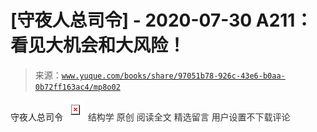 # [守夜人总司令] - 2020-07-30 A211：看见大机会和大风险！

> 来源：[`www.yuque.com/books/share/97051b78-926c-43e6-b0aa-0b72ff163ac4/mp8o02`](https://www.yuque.com/books/share/97051b78-926c-43e6-b0aa-0b72ff163ac4/mp8o02)

<ne-p id="520f42f3293818f927861ebbd5b15da4_p_0" data-lake-id="520f42f3293818f927861ebbd5b15da4_p_0"><ne-text id="u220bf6ce">守夜人总司令</ne-text></ne-p> <ne-p id="1f18afa415da35a86cd33e37de45b85a" data-lake-id="1f18afa415da35a86cd33e37de45b85a"><ne-card data-card-name="image" data-card-type="inline" id="H5xUm" data-event-boundary="card" style="color: rgb(51, 51, 51);">![](img/daa8994705e1596ff00e4e04f1aa0b4c.png)  <ne-p id="5130870ffdd7f9879303e9e98b952744" data-lake-id="5130870ffdd7f9879303e9e98b952744"><ne-text id="u01bb4880" style="color: rgb(51, 51, 51);">结构学</ne-text></ne-p> <ne-p id="3cc19a7a28a3cafc73d3cfe35a27aa95" data-lake-id="3cc19a7a28a3cafc73d3cfe35a27aa95"><ne-text id="u6ca30b82">原创</ne-text></ne-p> <ne-p id="ba4cde66799b7dd7b781c441e0f70608" data-lake-id="ba4cde66799b7dd7b781c441e0f70608"><ne-text id="ua9695876">阅读全文</ne-text></ne-p> <ne-h3 id="LVAhk" data-lake-id="LVAhk"><ne-heading-ext><ne-heading-anchor></ne-heading-anchor><ne-heading-fold></ne-heading-fold></ne-heading-ext><ne-heading-content><ne-text id="u7fd3d65d" ne-fontsize="16" style="color: rgb(51, 51, 51);">精选留言</ne-text></ne-heading-content></ne-h3> <ne-p id="284f1a3ace93680c92ae1752ac7386d9" data-lake-id="284f1a3ace93680c92ae1752ac7386d9"><ne-text id="ufc5bd1a1" style="color: rgb(51, 51, 51);">用户设置不下载评论</ne-text></ne-p></ne-card></ne-p>